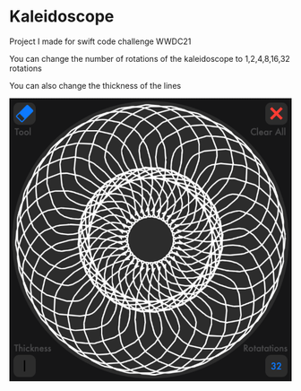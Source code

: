 # Kaleidoscope
Project I made for swift code challenge WWDC21

You can change the number of rotations of the kaleidoscope to 1,2,4,8,16,32 rotations

You can also change the thickness of the lines

![Preview](preview.png?raw=true)
